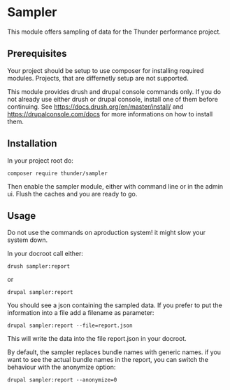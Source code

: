 # Sampler

This module offers sampling of data for the Thunder performance project.

## Prerequisites
Your project should be setup to use composer for installing required modules. Projects, that are differnetly setup are not supported.

This module provides drush and drupal console commands only. If you do not already use either drush or drupal console, install one of them before continuing.
See https://docs.drush.org/en/master/install/ and https://drupalconsole.com/docs for more informations on how to install them.

## Installation

In your project root do:

    composer require thunder/sampler
    
Then enable the sampler module, either with command line or in the admin ui.
Flush the caches and you are ready to go.

## Usage

Do not use the commands on aproduction system! it might slow your system down.

In your docroot call either:

    drush sampler:report
    
or

    drupal sampler:report

You should see a json containing the sampled data. If you prefer to put the information into a file add a filename as parameter:

    drupal sampler:report --file=report.json
 
This will write the data into the file report.json in your docroot.

By default, the sampler replaces bundle names with generic names. if you want to see the actual bundle names in the report,
you can switch the behaviour with the anonymize option:

    drupal sampler:report --anonymize=0
